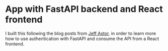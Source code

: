 # App with FastAPI backend and React frontend

I built this following the blog posts from [Jeff Astor](https://www.jeffastor.com/blog/up-and-running-with-fastapi-and-docker), in order to learn more how to use authentication with FastAPI and consume the API from a React frontend.
